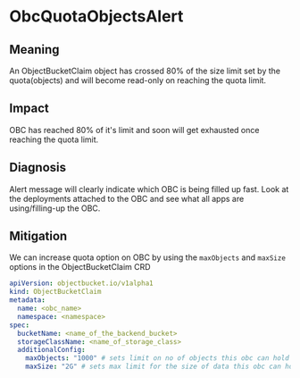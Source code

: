 # ObcQuotaObjectsAlert

## Meaning

An ObjectBucketClaim object has crossed 80% of the size limit set by the quota(objects)
and will become read-only on reaching the quota limit.

## Impact

OBC has reached 80% of it's limit and soon will get exhausted once reaching
the quota limit.

## Diagnosis

Alert message will clearly indicate which OBC is being filled up fast.
Look at the deployments attached to the OBC and
see what all apps are using/filling-up the OBC.

## Mitigation

We can increase quota option on OBC by using the `maxObjects` and
`maxSize` options in the ObjectBucketClaim CRD

```yaml
apiVersion: objectbucket.io/v1alpha1
kind: ObjectBucketClaim
metadata:
  name: <obc_name>
  namespace: <namespace>
spec:
  bucketName: <name_of_the_backend_bucket>
  storageClassName: <name_of_storage_class>
  additionalConfig:
    maxObjects: "1000" # sets limit on no of objects this obc can hold
    maxSize: "2G" # sets max limit for the size of data this obc can hold
```

